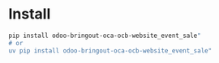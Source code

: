 # Install

```bash
pip install odoo-bringout-oca-ocb-website_event_sale"
# or
uv pip install odoo-bringout-oca-ocb-website_event_sale"
```
